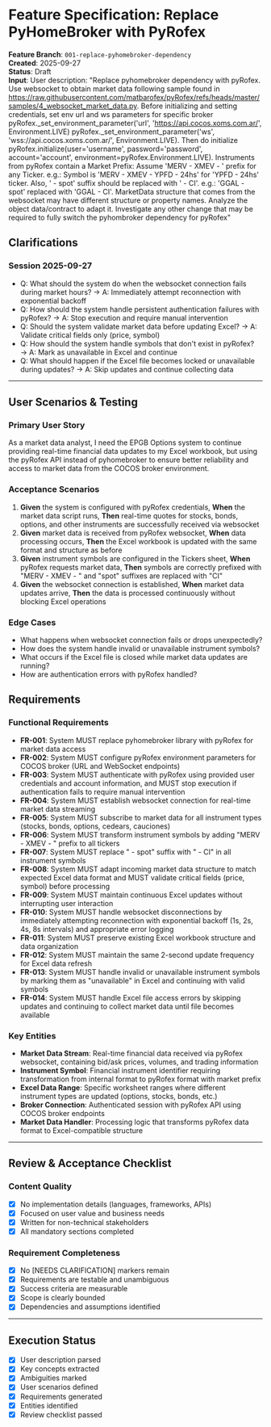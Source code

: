 # Feature Specification: Replace PyHomeBroker with PyRofex

**Feature Branch**: `001-replace-pyhomebroker-dependency`  
**Created**: 2025-09-27  
**Status**: Draft  
**Input**: User description: "Replace pyhomebroker dependency with pyRofex. Use websocket to obtain market data following sample found in https://raw.githubusercontent.com/matbarofex/pyRofex/refs/heads/master/samples/4_websocket_market_data.py. Before initializing and setting credentials, set env url and ws parameters for specific broker pyRofex._set_environment_parameter('url', 'https://api.cocos.xoms.com.ar/', Environment.LIVE) pyRofex._set_environment_parameter('ws', 'wss://api.cocos.xoms.com.ar/', Environment.LIVE). Then do initialize pyRofex.initialize(user='username', password='password', account='account', environment=pyRofex.Environment.LIVE). Instruments from pyRofex contain a Market Prefix: Assume 'MERV - XMEV - ' prefix for any Ticker. e.g.: Symbol is 'MERV - XMEV - YPFD - 24hs' for 'YPFD - 24hs' ticker. Also, ' - spot' suffix should be replaced with ' - CI'. e.g.: 'GGAL - spot' replaced with 'GGAL - CI'. MarketData structure that comes from the websocket may have different structure or property names. Analyze the object data/contract to adapt it. Investigate any other change that may be required to fully switch the pyhombroker dependency for pyRofex"

## Clarifications

### Session 2025-09-27
- Q: What should the system do when the websocket connection fails during market hours? → A: Immediately attempt reconnection with exponential backoff
- Q: How should the system handle persistent authentication failures with pyRofex? → A: Stop execution and require manual intervention
- Q: Should the system validate market data before updating Excel? → A: Validate critical fields only (price, symbol)
- Q: How should the system handle symbols that don't exist in pyRofex? → A: Mark as unavailable in Excel and continue
- Q: What should happen if the Excel file becomes locked or unavailable during updates? → A: Skip updates and continue collecting data

---

## User Scenarios & Testing

### Primary User Story
As a market data analyst, I need the EPGB Options system to continue providing real-time financial data updates to my Excel workbook, but using the pyRofex API instead of pyhomebroker to ensure better reliability and access to market data from the COCOS broker environment.

### Acceptance Scenarios
1. **Given** the system is configured with pyRofex credentials, **When** the market data script runs, **Then** real-time quotes for stocks, bonds, options, and other instruments are successfully received via websocket
2. **Given** market data is received from pyRofex websocket, **When** data processing occurs, **Then** the Excel workbook is updated with the same format and structure as before
3. **Given** instrument symbols are configured in the Tickers sheet, **When** pyRofex requests market data, **Then** symbols are correctly prefixed with "MERV - XMEV - " and "spot" suffixes are replaced with "CI"
4. **Given** the websocket connection is established, **When** market data updates arrive, **Then** the data is processed continuously without blocking Excel operations

### Edge Cases
- What happens when websocket connection fails or drops unexpectedly?
- How does the system handle invalid or unavailable instrument symbols?
- What occurs if the Excel file is closed while market data updates are running?
- How are authentication errors with pyRofex handled?

## Requirements

### Functional Requirements
- **FR-001**: System MUST replace pyhomebroker library with pyRofex for market data access
- **FR-002**: System MUST configure pyRofex environment parameters for COCOS broker (URL and WebSocket endpoints)
- **FR-003**: System MUST authenticate with pyRofex using provided user credentials and account information, and MUST stop execution if authentication fails to require manual intervention
- **FR-004**: System MUST establish websocket connection for real-time market data streaming
- **FR-005**: System MUST subscribe to market data for all instrument types (stocks, bonds, options, cedears, cauciones)
- **FR-006**: System MUST transform instrument symbols by adding "MERV - XMEV - " prefix to all tickers
- **FR-007**: System MUST replace " - spot" suffix with " - CI" in all instrument symbols
- **FR-008**: System MUST adapt incoming market data structure to match expected Excel data format and MUST validate critical fields (price, symbol) before processing
- **FR-009**: System MUST maintain continuous Excel updates without interrupting user interaction
- **FR-010**: System MUST handle websocket disconnections by immediately attempting reconnection with exponential backoff (1s, 2s, 4s, 8s intervals) and appropriate error logging
- **FR-011**: System MUST preserve existing Excel workbook structure and data organization
- **FR-012**: System MUST maintain the same 2-second update frequency for Excel data refresh
- **FR-013**: System MUST handle invalid or unavailable instrument symbols by marking them as "unavailable" in Excel and continuing with valid symbols
- **FR-014**: System MUST handle Excel file access errors by skipping updates and continuing to collect market data until file becomes available

### Key Entities
- **Market Data Stream**: Real-time financial data received via pyRofex websocket, containing bid/ask prices, volumes, and trading information
- **Instrument Symbol**: Financial instrument identifier requiring transformation from internal format to pyRofex format with market prefix
- **Excel Data Range**: Specific worksheet ranges where different instrument types are updated (options, stocks, bonds, etc.)
- **Broker Connection**: Authenticated session with pyRofex API using COCOS broker endpoints
- **Market Data Handler**: Processing logic that transforms pyRofex data format to Excel-compatible structure

---

## Review & Acceptance Checklist

### Content Quality
- [x] No implementation details (languages, frameworks, APIs)
- [x] Focused on user value and business needs
- [x] Written for non-technical stakeholders
- [x] All mandatory sections completed

### Requirement Completeness
- [x] No [NEEDS CLARIFICATION] markers remain
- [x] Requirements are testable and unambiguous  
- [x] Success criteria are measurable
- [x] Scope is clearly bounded
- [x] Dependencies and assumptions identified

---

## Execution Status

- [x] User description parsed
- [x] Key concepts extracted
- [x] Ambiguities marked
- [x] User scenarios defined
- [x] Requirements generated
- [x] Entities identified
- [x] Review checklist passed

